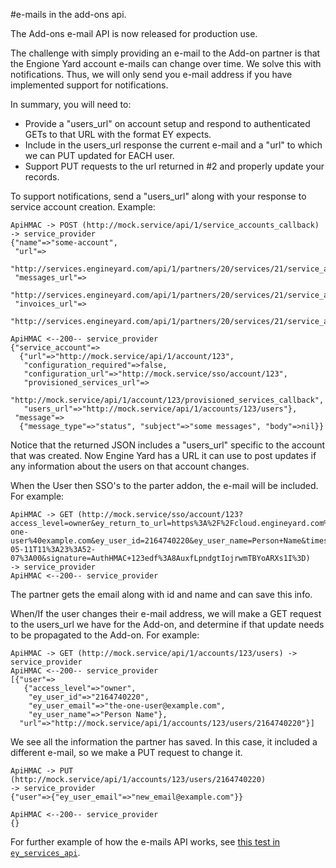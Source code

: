 #e-mails in the add-ons api.

The Add-ons e-mail API is now released for production use.

The challenge with simply providing an e-mail to the Add-on partner is that the Engione Yard account e-mails can change over time.  We solve this with notifications.  Thus, we will only send you e-mail address if you have implemented support for notifications.

In summary, you will need to: 

* Provide a "users_url" on account setup and respond to authenticated GETs to that URL with the format EY expects.
* Include in the users_url response the current e-mail and a "url" to which we can PUT updated for EACH user.
* Support PUT requests to the url returned in #2 and properly update your records.

To support notifications, send a "users_url" along with your response to service account creation.
Example:

    ApiHMAC -> POST (http://mock.service/api/1/service_accounts_callback)
    -> service_provider
    {"name"=>"some-account",
     "url"=>
      "http://services.engineyard.com/api/1/partners/20/services/21/service_accounts/23",
     "messages_url"=>
      "http://services.engineyard.com/api/1/partners/20/services/21/service_accounts/23/messages",
     "invoices_url"=>
      "http://services.engineyard.com/api/1/partners/20/services/21/service_accounts/23/invoices"}

    ApiHMAC <--200-- service_provider
    {"service_account"=>
      {"url"=>"http://mock.service/api/1/account/123",
       "configuration_required"=>false,
       "configuration_url"=>"http://mock.service/sso/account/123",
       "provisioned_services_url"=>
        "http://mock.service/api/1/account/123/provisioned_services_callback",
       "users_url"=>"http://mock.service/api/1/accounts/123/users"},
     "message"=>
      {"message_type"=>"status", "subject"=>"some messages", "body"=>nil}}

Notice that the returned JSON includes a "users_url" specific to the account that was created.  Now Engine Yard has a URL it can use to post updates if any information about the users on that account changes.

When the User then SSO's to the parter addon, the e-mail will be included. For example:

    ApiHMAC -> GET (http://mock.service/sso/account/123?access_level=owner&ey_return_to_url=https%3A%2F%2Fcloud.engineyard.com%2Fdashboard&ey_user_email=the-one-user%40example.com&ey_user_id=2164740220&ey_user_name=Person+Name&timestamp=2012-05-11T11%3A23%3A52-07%3A00&signature=AuthHMAC+123edf%3A8AuxfLpndgtIojrwmTBYoARXs1I%3D)
    -> service_provider
    ApiHMAC <--200-- service_provider

The partner gets the email along with id and name and can save this info.

When/If the user changes their e-mail address, we will make a GET request to the users_url we have for the Add-on, and determine if that update needs to be propagated to the Add-on.  For example:

    ApiHMAC -> GET (http://mock.service/api/1/accounts/123/users) ->
    service_provider
    ApiHMAC <--200-- service_provider
    [{"user"=>
       {"access_level"=>"owner",
        "ey_user_id"=>"2164740220",
        "ey_user_email"=>"the-one-user@example.com",
        "ey_user_name"=>"Person Name"},
      "url"=>"http://mock.service/api/1/accounts/123/users/2164740220"}]

We see all the information the partner has saved.  In this case, it included a different e-mail, so we make a PUT request to change it.

    ApiHMAC -> PUT (http://mock.service/api/1/accounts/123/users/2164740220)
    -> service_provider
    {"user"=>{"ey_user_email"=>"new_email@example.com"}}

    ApiHMAC <--200-- service_provider
    {}

For further example of how the e-mails API works, see [this test in `ey_services_api`](https://github.com/engineyard/ey_services_api/blob/master/spec/users_spec.rb#L10).
